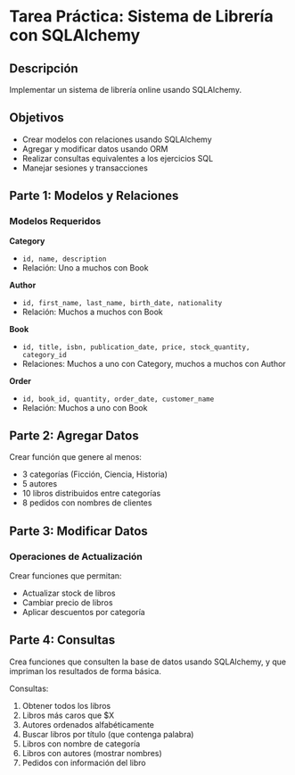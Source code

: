 # Tarea Práctica: Sistema de Librería con SQLAlchemy

## Descripción

Implementar un sistema de librería online usando SQLAlchemy.

## Objetivos

- Crear modelos con relaciones usando SQLAlchemy
- Agregar y modificar datos usando ORM
- Realizar consultas equivalentes a los ejercicios SQL
- Manejar sesiones y transacciones

## Parte 1: Modelos y Relaciones

### Modelos Requeridos

**Category**
- `id, name, description`
- Relación: Uno a muchos con Book

**Author**
- `id, first_name, last_name, birth_date, nationality`
- Relación: Muchos a muchos con Book

**Book**
- `id, title, isbn, publication_date, price, stock_quantity, category_id`
- Relaciones: Muchos a uno con Category, muchos a muchos con Author

**Order**
- `id, book_id, quantity, order_date, customer_name`
- Relación: Muchos a uno con Book

## Parte 2: Agregar Datos

Crear función que genere al menos:
- 3 categorías (Ficción, Ciencia, Historia)
- 5 autores
- 10 libros distribuidos entre categorías
- 8 pedidos con nombres de clientes

## Parte 3: Modificar Datos

### Operaciones de Actualización

Crear funciones que permitan:
- Actualizar stock de libros
- Cambiar precio de libros
- Aplicar descuentos por categoría

## Parte 4: Consultas

Crea funciones que consulten la base de datos usando SQLAlchemy, y que impriman los resultados de forma básica.

Consultas:

1. Obtener todos los libros
2. Libros más caros que $X
3. Autores ordenados alfabéticamente
4. Buscar libros por título (que contenga palabra)
5. Libros con nombre de categoría
6. Libros con autores (mostrar nombres)
7. Pedidos con información del libro